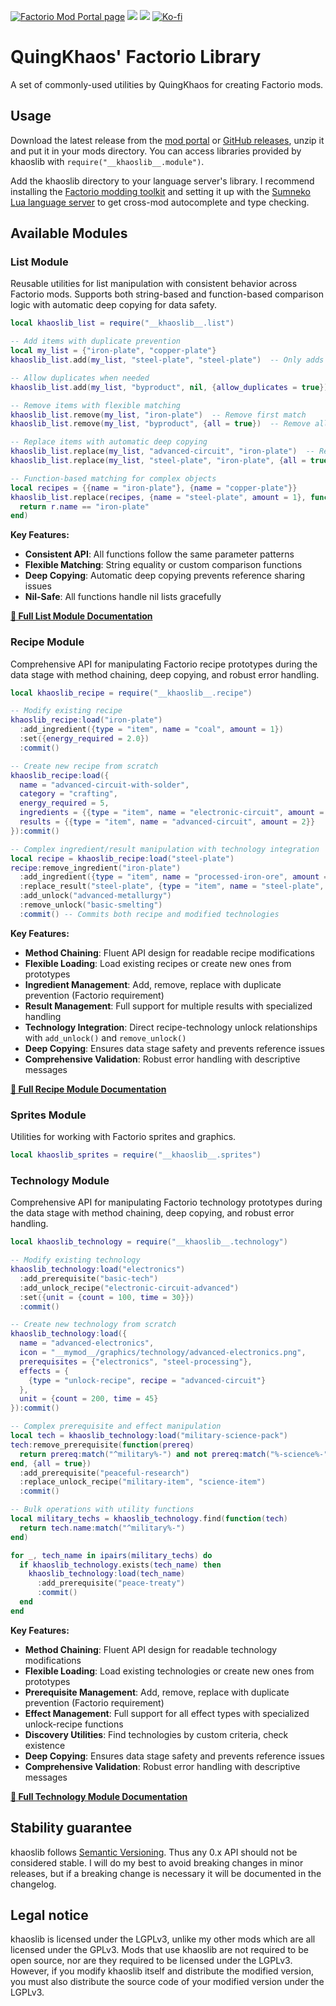 [![Factorio Mod Portal page](https://img.shields.io/badge/dynamic/json?color=orange&label=Factorio&query=downloads_count&suffix=%20downloads&url=https%3A%2F%2Fmods.factorio.com%2Fapi%2Fmods%2Fkhaoslib&style=for-the-badge)](https://mods.factorio.com/mod/khaoslib) [![](https://img.shields.io/github/issues/QuingKhaos/khaoslib/bug?label=Bug%20Reports&style=for-the-badge)](https://github.com/QuingKhaos/khaoslib/issues?q=is%3Aissue%20state%3Aopen%20label%3Abug) [![](https://img.shields.io/github/issues-pr/QuingKhaos/khaoslib?label=Pull%20Requests&style=for-the-badge)](https://github.com/QuingKhaos/khaoslib/pulls) [![Ko-fi](https://img.shields.io/badge/Ko--fi-support%20me-hotpink?logo=kofi&logoColor=white&style=for-the-badge)](https://ko-fi.com/quingkhaos)

# QuingKhaos' Factorio Library

A set of commonly-used utilities by QuingKhaos for creating Factorio mods.

## Usage

Download the latest release from the [mod portal](https://mods.factorio.com/mod/khaoslib/downloads) or [GitHub releases](https://github.com/QuingKhaos/khaoslib/releases), unzip it and put it in your mods directory. You can access libraries provided by khaoslib with `require("__khaoslib__.module")`.

Add the khaoslib directory to your language server's library. I recommend installing the [Factorio modding toolkit](https://github.com/justarandomgeek/vscode-factoriomod-debug) and setting it up with the [Sumneko Lua language server](https://github.com/sumneko/lua-language-server) to get cross-mod autocomplete and type checking.

## Available Modules

### List Module

Reusable utilities for list manipulation with consistent behavior across Factorio mods. Supports both string-based and function-based comparison logic with automatic deep copying for data safety.

```lua
local khaoslib_list = require("__khaoslib__.list")

-- Add items with duplicate prevention
local my_list = {"iron-plate", "copper-plate"}
khaoslib_list.add(my_list, "steel-plate", "steel-plate")  -- Only adds if not present

-- Allow duplicates when needed
khaoslib_list.add(my_list, "byproduct", nil, {allow_duplicates = true})

-- Remove items with flexible matching
khaoslib_list.remove(my_list, "iron-plate")  -- Remove first match
khaoslib_list.remove(my_list, "byproduct", {all = true})  -- Remove all matches

-- Replace items with automatic deep copying
khaoslib_list.replace(my_list, "advanced-circuit", "iron-plate")  -- Replace first match
khaoslib_list.replace(my_list, "steel-plate", "iron-plate", {all = true})  -- Replace all matches

-- Function-based matching for complex objects
local recipes = {{name = "iron-plate"}, {name = "copper-plate"}}
khaoslib_list.replace(recipes, {name = "steel-plate", amount = 1}, function(r)
  return r.name == "iron-plate"
end)
```

**Key Features:**

- **Consistent API**: All functions follow the same parameter patterns
- **Flexible Matching**: String equality or custom comparison functions
- **Deep Copying**: Automatic deep copying prevents reference sharing issues
- **Nil-Safe**: All functions handle nil lists gracefully

**[📖 Full List Module Documentation](docs/list-module.md)**

### Recipe Module

Comprehensive API for manipulating Factorio recipe prototypes during the data stage with method chaining, deep copying, and robust error handling.

```lua
local khaoslib_recipe = require("__khaoslib__.recipe")

-- Modify existing recipe
khaoslib_recipe:load("iron-plate")
  :add_ingredient({type = "item", name = "coal", amount = 1})
  :set({energy_required = 2.0})
  :commit()

-- Create new recipe from scratch
khaoslib_recipe:load({
  name = "advanced-circuit-with-solder",
  category = "crafting",
  energy_required = 5,
  ingredients = {{type = "item", name = "electronic-circuit", amount = 5}},
  results = {{type = "item", name = "advanced-circuit", amount = 2}}
}):commit()

-- Complex ingredient/result manipulation with technology integration
local recipe = khaoslib_recipe:load("steel-plate")
recipe:remove_ingredient("iron-plate")
  :add_ingredient({type = "item", name = "processed-iron-ore", amount = 1})
  :replace_result("steel-plate", {type = "item", name = "steel-plate", amount = 2})
  :add_unlock("advanced-metallurgy")
  :remove_unlock("basic-smelting")
  :commit() -- Commits both recipe and modified technologies
```

**Key Features:**

- **Method Chaining**: Fluent API design for readable recipe modifications
- **Flexible Loading**: Load existing recipes or create new ones from prototypes
- **Ingredient Management**: Add, remove, replace with duplicate prevention (Factorio requirement)
- **Result Management**: Full support for multiple results with specialized handling
- **Technology Integration**: Direct recipe-technology unlock relationships with `add_unlock()` and `remove_unlock()`
- **Deep Copying**: Ensures data stage safety and prevents reference issues
- **Comprehensive Validation**: Robust error handling with descriptive messages

**[📖 Full Recipe Module Documentation](docs/recipe-module.md)**

### Sprites Module

Utilities for working with Factorio sprites and graphics.

```lua
local khaoslib_sprites = require("__khaoslib__.sprites")
```

### Technology Module

Comprehensive API for manipulating Factorio technology prototypes during the data stage with method chaining, deep copying, and robust error handling.

```lua
local khaoslib_technology = require("__khaoslib__.technology")

-- Modify existing technology
khaoslib_technology:load("electronics")
  :add_prerequisite("basic-tech")
  :add_unlock_recipe("electronic-circuit-advanced")
  :set({unit = {count = 100, time = 30}})
  :commit()

-- Create new technology from scratch
khaoslib_technology:load({
  name = "advanced-electronics",
  icon = "__mymod__/graphics/technology/advanced-electronics.png",
  prerequisites = {"electronics", "steel-processing"},
  effects = {
    {type = "unlock-recipe", recipe = "advanced-circuit"}
  },
  unit = {count = 200, time = 45}
}):commit()

-- Complex prerequisite and effect manipulation
local tech = khaoslib_technology:load("military-science-pack")
tech:remove_prerequisite(function(prereq)
  return prereq:match("^military%-") and not prereq:match("%-science%-")
end, {all = true})
  :add_prerequisite("peaceful-research")
  :replace_unlock_recipe("military-item", "science-item")
  :commit()

-- Bulk operations with utility functions
local military_techs = khaoslib_technology.find(function(tech)
  return tech.name:match("^military%-")
end)

for _, tech_name in ipairs(military_techs) do
  if khaoslib_technology.exists(tech_name) then
    khaoslib_technology:load(tech_name)
      :add_prerequisite("peace-treaty")
      :commit()
  end
end
```

**Key Features:**

- **Method Chaining**: Fluent API design for readable technology modifications
- **Flexible Loading**: Load existing technologies or create new ones from prototypes
- **Prerequisite Management**: Add, remove, replace with duplicate prevention (Factorio requirement)
- **Effect Management**: Full support for all effect types with specialized unlock-recipe functions
- **Discovery Utilities**: Find technologies by custom criteria, check existence
- **Deep Copying**: Ensures data stage safety and prevents reference issues
- **Comprehensive Validation**: Robust error handling with descriptive messages

**[📖 Full Technology Module Documentation](docs/technology-module.md)**

## Stability guarantee

khaoslib follows [Semantic Versioning](https://semver.org/). Thus any 0.x API should not be considered stable. I will do my best to avoid breaking changes in minor releases, but if a breaking change is necessary it will be documented in the changelog.

## Legal notice

khaoslib is licensed under the LGPLv3, unlike my other mods which are all licensed under the GPLv3. Mods that use khaoslib are not required to be open source, nor are they required to be licensed under the LGPLv3. However, if you modify khaoslib itself and distribute the modified version, you must also distribute the source code of your modified version under the LGPLv3.
